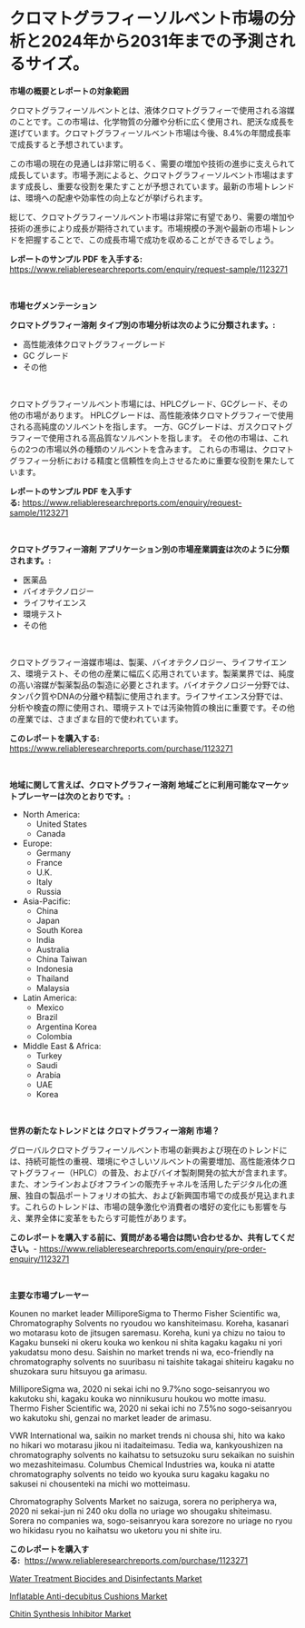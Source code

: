 <p><h1>クロマトグラフィーソルベント市場の分析と2024年から2031年までの予測されるサイズ。</h1></p><p><strong>市場の概要とレポートの対象範囲</strong></p>
<p><p>クロマトグラフィーソルベントとは、液体クロマトグラフィーで使用される溶媒のことです。この市場は、化学物質の分離や分析に広く使用され、肥沃な成長を遂げています。クロマトグラフィーソルベント市場は今後、8.4%の年間成長率で成長すると予想されています。</p><p>この市場の現在の見通しは非常に明るく、需要の増加や技術の進歩に支えられて成長しています。市場予測によると、クロマトグラフィーソルベント市場はますます成長し、重要な役割を果たすことが予想されています。最新の市場トレンドは、環境への配慮や効率性の向上などが挙げられます。</p><p>総じて、クロマトグラフィーソルベント市場は非常に有望であり、需要の増加や技術の進歩により成長が期待されています。市場規模の予測や最新の市場トレンドを把握することで、この成長市場で成功を収めることができるでしょう。</p></p>
<p><strong>レポートのサンプル PDF を入手する:</strong> <a href="https://www.reliableresearchreports.com/enquiry/request-sample/1123271">https://www.reliableresearchreports.com/enquiry/request-sample/1123271</a></p>
<p>&nbsp;</p>
<p><strong>市場セグメンテーション</strong></p>
<p><strong>クロマトグラフィー溶剤 タイプ別の市場分析は次のように分類されます。:</strong></p>
<p><ul><li>高性能液体クロマトグラフィーグレード</li><li>GC グレード</li><li>その他</li></ul></p>
<p>&nbsp;</p>
<p><p>クロマトグラフィーソルベント市場には、HPLCグレード、GCグレード、その他の市場があります。 HPLCグレードは、高性能液体クロマトグラフィーで使用される高純度のソルベントを指します。 一方、GCグレードは、ガスクロマトグラフィーで使用される高品質なソルベントを指します。 その他の市場は、これらの2つの市場以外の種類のソルベントを含みます。 これらの市場は、クロマトグラフィー分析における精度と信頼性を向上させるために重要な役割を果たしています。</p></p>
<p><strong>レポートのサンプル PDF を入手する:</strong>&nbsp;<a href="https://www.reliableresearchreports.com/enquiry/request-sample/1123271">https://www.reliableresearchreports.com/enquiry/request-sample/1123271</a></p>
<p>&nbsp;</p>
<p><strong> クロマトグラフィー溶剤 アプリケーション別の市場産業調査は次のように分類されます。:</strong></p>
<p><ul><li>医薬品</li><li>バイオテクノロジー</li><li>ライフサイエンス</li><li>環境テスト</li><li>その他</li></ul></p>
<p>&nbsp;</p>
<p><p>クロマトグラフィー溶媒市場は、製薬、バイオテクノロジー、ライフサイエンス、環境テスト、その他の産業に幅広く応用されています。製薬業界では、純度の高い溶媒が製薬製品の製造に必要とされます。バイオテクノロジー分野では、タンパク質やDNAの分離や精製に使用されます。ライフサイエンス分野では、分析や検査の際に使用され、環境テストでは汚染物質の検出に重要です。その他の産業では、さまざまな目的で使われています。</p></p>
<p><strong>このレポートを購入する:</strong>&nbsp; <a href="https://www.reliableresearchreports.com/purchase/1123271">https://www.reliableresearchreports.com/purchase/1123271</a></p>
<p>&nbsp;</p>
<p><strong>地域に関して言えば、クロマトグラフィー溶剤 地域ごとに利用可能なマーケットプレーヤーは次のとおりです。:</strong></p>
<p><ul>
    <li>
        North America:
        <ul>
            <li>United States</li>
            <li>Canada</li>
        </ul>
    </li>
    <li>
        Europe:
        <ul>
            <li>Germany</li>
            <li>France</li>
            <li>U.K.</li>
            <li>Italy</li>
            <li>Russia</li>
        </ul>
    </li>
    <li>
        Asia-Pacific:
        <ul>
            <li>China</li>
            <li>Japan</li>
            <li>South Korea</li>
            <li>India</li>
            <li>Australia</li>
            <li>China Taiwan</li>
            <li>Indonesia</li>
            <li>Thailand</li>
            <li>Malaysia</li>
        </ul>
    </li>
    <li>
        Latin America:
        <ul>
            <li>Mexico</li>
            <li>Brazil</li>
            <li>Argentina Korea</li>
            <li>Colombia</li>
        </ul>
    </li>
    <li>
        Middle East & Africa:
        <ul>
            <li>Turkey</li>
            <li>Saudi</li>
            <li>Arabia</li>
            <li>UAE</li>
            <li>Korea</li>
        </ul>
    </li>
    </ul></p>
<p>&nbsp;</p>
<p><strong>世界の新たなトレンドとは クロマトグラフィー溶剤 市場？</strong></p>
<p><p>グローバルクロマトグラフィーソルベント市場の新興および現在のトレンドには、持続可能性の重視、環境にやさしいソルベントの需要増加、高性能液体クロマトグラフィー（HPLC）の普及、およびバイオ製剤開発の拡大が含まれます。また、オンラインおよびオフラインの販売チャネルを活用したデジタル化の進展、独自の製品ポートフォリオの拡大、および新興国市場での成長が見込まれます。これらのトレンドは、市場の競争激化や消費者の嗜好の変化にも影響を与え、業界全体に変革をもたらす可能性があります。</p></p>
<p><strong>このレポートを購入する前に、質問がある場合は問い合わせるか、共有してください。</strong>- <a href="https://www.reliableresearchreports.com/enquiry/pre-order-enquiry/1123271">https://www.reliableresearchreports.com/enquiry/pre-order-enquiry/1123271</a></p>
<p>&nbsp;</p>
<p><strong>主要な市場プレーヤー</strong></p>
<p><p>Kounen no market leader MilliporeSigma to Thermo Fisher Scientific wa, Chromatography Solvents no ryoudou wo kanshiteimasu. Koreha, kasanari wo motarasu koto de jitsugen saremasu. Koreha, kuni ya chizu no taiou to Kagaku bunseki ni okeru kouka wo kenkou ni shita kagaku kagaku ni yori yakudatsu mono desu. Saishin no market trends ni wa, eco-friendly na chromatography solvents no suuribasu ni taishite takagai shiteiru kagaku no shuzokara suru hitsuyou ga arimasu.</p><p>MilliporeSigma wa, 2020 ni sekai ichi no 9.7%no sogo-seisanryou wo kakutoku shi, kagaku kouka wo ninnikusuru houkou wo motte imasu. Thermo Fisher Scientific wa, 2020 ni sekai ichi no 7.5%no sogo-seisanryou wo kakutoku shi, genzai no market leader de arimasu.</p><p>VWR International wa, saikin no market trends ni chousa shi, hito wa kako no hikari wo motarasu jikou ni itadaiteimasu. Tedia wa, kankyoushizen na chromatography solvents no kaihatsu to setsuzoku suru sekaikan no suishin wo mezashiteimasu. Columbus Chemical Industries wa, kouka ni atatte chromatography solvents no teido wo kyouka suru kagaku kagaku no sakusei ni chousenteki na michi wo motteimasu.</p><p>Chromatography Solvents Market no saizuga, sorera no peripherya wa, 2020 ni sekai-jun ni 240 oku dolla no uriage wo shougaku shiteimasu. Sorera no companies wa, sogo-seisanryou kara sorezore no uriage no ryou wo hikidasu ryou no kaihatsu wo uketoru you ni shite iru.</p></p>
<p><strong>このレポートを購入する:</strong>&nbsp;&nbsp;<a href="https://www.reliableresearchreports.com/purchase/1123271">https://www.reliableresearchreports.com/purchase/1123271</a></p>
<p><p><a href="https://view.publitas.com/reportprime-1/water-treatment-biocides-and-disinfectants-market-provides-a-comprehensive-analysis-including-a-macro-overview-of-the-market-as-well-as-micro-details-such-as-market-size-and-competitive-landscape/">Water Treatment Biocides and Disinfectants Market</a></p><p><a href="https://view.publitas.com/reportprime-1/inflatable-anti-decubitus-cushions-market-size-share-trends-analysis-report-by-application-regional-outlook-competitive-strategies-and-segment-forecasts-2023-2030/">Inflatable Anti-decubitus Cushions Market</a></p><p><a href="https://github.com/Glendatilghmankmgz0rbhwpy/Market-Research-Report-List-1/blob/main/chitin-synthesis-inhibitor-market.md">Chitin Synthesis Inhibitor Market</a></p></p>